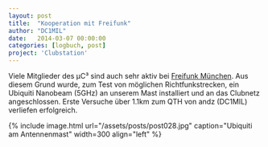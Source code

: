 ```yaml
---
layout: post
title:  "Kooperation mit Freifunk"
author: "DC1MIL"
date:   2014-03-07 00:00:00
categories: [logbuch, post]
project: 'Clubstation'
---
```


Viele Mitglieder des µC³ sind auch sehr aktiv bei [Freifunk München](https://ffmuc.net/). Aus diesem Grund wurde, zum Test von möglichen Richtfunkstrecken, ein Ubiquiti Nanobeam (5GHz) an unserem Mast installiert und an das Clubnetz angeschlossen. Erste Versuche über 1.1km zum QTH von andz (DC1MIL) verliefen erfolgreich.

{% include image.html url="/assets/posts/post028.jpg" caption="Ubiquiti am Antennenmast" width=300 align="left" %}
<br style="clear: both;"> 